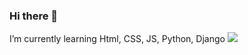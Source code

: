 ### Hi there 👋
I’m currently learning Html, CSS, JS, Python, Django
<img src="https://c4.wallpaperflare.com/wallpaper/357/912/8/anime-domestic-girlfriend-rui-tachibana-hd-wallpaper-preview.jpg">
<!--
**Restaadit/Restaadit** is a ✨ _special_ ✨ repository because its `README.md` (this file) appears on your GitHub profile.

Here are some ideas to get you started:

- 🔭 I’m currently working on ...
- 🌱 I’m currently learning Html, CSS, JS, Python, Django
- 👯 I’m looking to collaborate on ...
- 🤔 I’m looking for help with ...
- 💬 Ask me about ...
- 📫 How to reach me: ...
- 😄 Pronouns: ...
- ⚡ Fun fact: ...
-->
